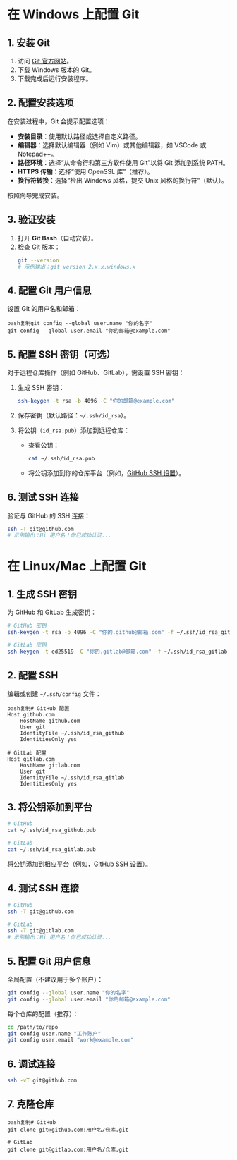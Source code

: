 # 在 Windows 上配置 Git

## 1. 安装 Git
1. 访问 [Git 官方网站](https://git-scm.com/)。
2. 下载 Windows 版本的 Git。
3. 下载完成后运行安装程序。

## 2. 配置安装选项
在安装过程中，Git 会提示配置选项：
- **安装目录**：使用默认路径或选择自定义路径。
- **编辑器**：选择默认编辑器（例如 Vim）或其他编辑器，如 VSCode 或 Notepad++。
- **路径环境**：选择“从命令行和第三方软件使用 Git”以将 Git 添加到系统 PATH。
- **HTTPS 传输**：选择“使用 OpenSSL 库”（推荐）。
- **换行符转换**：选择“检出 Windows 风格，提交 Unix 风格的换行符”（默认）。

按照向导完成安装。

## 3. 验证安装
1. 打开 **Git Bash**（自动安装）。
2. 检查 Git 版本：
   ```bash
   git --version
   # 示例输出：git version 2.x.x.windows.x 
   ```

## 4. 配置 Git 用户信息

设置 Git 的用户名和邮箱：

```
bash复制git config --global user.name "你的名字"
git config --global user.email "你的邮箱@example.com"
```

## 5. 配置 SSH 密钥（可选）

对于远程仓库操作（例如 GitHub、GitLab），需设置 SSH 密钥：

1. 生成 SSH 密钥：

   ```bash
   ssh-keygen -t rsa -b 4096 -C "你的邮箱@example.com"
   ```

2. 保存密钥（默认路径：`~/.ssh/id_rsa`）。

3. 将公钥（`id_rsa.pub`）添加到远程仓库：

   - 查看公钥：

     ```bash
     cat ~/.ssh/id_rsa.pub
     ```

   - 将公钥添加到你的仓库平台（例如，[GitHub SSH 设置](https://github.com/settings/keys)）。

## 6. 测试 SSH 连接

验证与 GitHub 的 SSH 连接：

```bash
ssh -T git@github.com
# 示例输出：Hi 用户名！你已成功认证...
```

# 在 Linux/Mac 上配置 Git

## 1. 生成 SSH 密钥

为 GitHub 和 GitLab 生成密钥：

```bash
# GitHub 密钥
ssh-keygen -t rsa -b 4096 -C "你的.github@邮箱.com" -f ~/.ssh/id_rsa_github

# GitLab 密钥
ssh-keygen -t ed25519 -C "你的.gitlab@邮箱.com" -f ~/.ssh/id_rsa_gitlab
```

## 2. 配置 SSH

编辑或创建 `~/.ssh/config` 文件：

```
bash复制# GitHub 配置
Host github.com
    HostName github.com
    User git
    IdentityFile ~/.ssh/id_rsa_github
    IdentitiesOnly yes

# GitLab 配置
Host gitlab.com
    HostName gitlab.com
    User git
    IdentityFile ~/.ssh/id_rsa_gitlab
    IdentitiesOnly yes
```

## 3. 将公钥添加到平台

```bash
# GitHub
cat ~/.ssh/id_rsa_github.pub

# GitLab
cat ~/.ssh/id_rsa_gitlab.pub
```

将公钥添加到相应平台（例如，[GitHub SSH 设置](https://github.com/settings/keys)）。

## 4. 测试 SSH 连接

```bash
# GitHub
ssh -T git@github.com

# GitLab
ssh -T git@gitlab.com
# 示例输出：Hi 用户名！你已成功认证...
```

## 5. 配置 Git 用户信息

全局配置（不建议用于多个账户）：

```bash
git config --global user.name "你的名字"
git config --global user.email "你的邮箱@example.com"
```

每个仓库的配置（推荐）：

```bash
cd /path/to/repo
git config user.name "工作账户"
git config user.email "work@example.com"
```

## 6. 调试连接

```bash
ssh -vT git@github.com
```

## 7. 克隆仓库

```
bash复制# GitHub
git clone git@github.com:用户名/仓库.git

# GitLab
git clone git@gitlab.com:用户名/仓库.git
```
